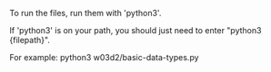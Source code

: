 To run the files, run them with 'python3'.

If 'python3' is on your path, you should just need to enter "python3 {filepath}".

For example:
  python3 w03d2/basic-data-types.py
